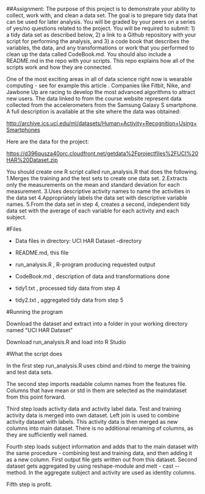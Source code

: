 
##Assignment:
The purpose of this project is to demonstrate your ability to collect, work with, and clean a data set. The goal is to prepare tidy data that can be used for later analysis. You will be graded by your peers on a series of yes/no questions related to the project. You will be required to submit: 1) a tidy data set as described below, 2) a link to a Github repository with your script for performing the analysis, and 3) a code book that describes the variables, the data, and any transformations or work that you performed to clean up the data called CodeBook.md. You should also include a README.md in the repo with your scripts. This repo explains how all of the scripts work and how they are connected.  

One of the most exciting areas in all of data science right now is wearable computing - see for example this article . Companies like Fitbit, Nike, and Jawbone Up are racing to develop the most advanced algorithms to attract new users. The data linked to from the course website represent data collected from the accelerometers from the Samsung Galaxy S smartphone. A full description is available at the site where the data was obtained: 

http://archive.ics.uci.edu/ml/datasets/Human+Activity+Recognition+Using+Smartphones 

Here are the data for the project: 

https://d396qusza40orc.cloudfront.net/getdata%2Fprojectfiles%2FUCI%20HAR%20Dataset.zip 

You should create one R script called run_analysis.R that does the following. 
1.Merges the training and the test sets to create one data set.
2.Extracts only the measurements on the mean and standard deviation for each measurement. 
3.Uses descriptive activity names to name the activities in the data set
4.Appropriately labels the data set with descriptive variable names. 
5.From the data set in step 4, creates a second, independent tidy data set with the average of each variable for each activity and each subject.

#Files

- Data files in directory: UCI HAR Dataset -directory

- README.md, this file

- run_analysis.R , R-program producing requested output

- CodeBook.md , description of data and transformations done

- tidy1.txt , processed tidy data from step 4 

- tidy2.txt , aggregated tidy data from step 5



#Running the program

Download the dataset and extract into a folder in your working directory named "UCI HAR Dataset"

Download run_analysis.R and load into R Studio

#What the script does

In the first step run_analysis.R uses cbind and rbind to merge the training and test data sets. 

The second step imports readable column names from the features file. Columns that have mean or std in them are selected as the maindataset from this point forward.

Third step loads activity data and activity label data. Test and training activity data is merged into own dataset. Left join is used to combine activity dataset with labels. This activity data is then merged as new columns into main dataset. There is no additional renaming of columns, as they are sufficiently well named.

Fourth step loads subject information and adds that to the main dataset with the same procedure - combining test and training data, and then adding it as a new column. First output file gets written out from this dataset. Second dataset gets aggregated by using reshape-module and melt - cast -- method. In the aggregate subject and activity are used as identity columns. 

Fifth step is profit. 


